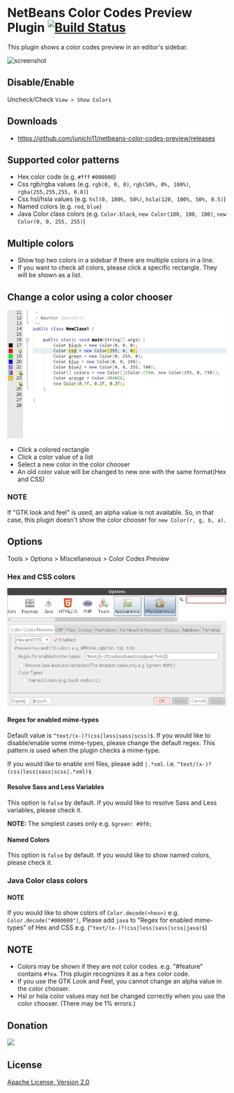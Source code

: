# NetBeans Color Codes Preview Plugin [![Build Status](https://travis-ci.org/junichi11/netbeans-color-codes-preview.svg?branch=master)](https://travis-ci.org/junichi11/netbeans-color-codes-preview)

This plugin shows a color codes preview in an editor's sidebar.

![screenshot](images/netbeans-color-codes-preview-screenshot.png)

## Disable/Enable

Uncheck/Check `View > Show Colors`

## Downloads

- https://github.com/junichi11/netbeans-color-codes-preview/releases

## Supported color patterns

- Hex color code (e.g. `#fff` `#000000`)
- Css rgb/rgba values (e.g. `rgb(0, 0, 0)`, `rgb(50%, 0%, 100%)`, `rgba(255,255,255, 0.8)`)
- Css hsl/hsla values (e.g. `hsl(0, 100%, 50%)`, `hsla(120, 100%, 50%, 0.5)`)
- Named colors (e.g. `red`, `blue`)
- Java Color class colors (e.g. `Color.black`, `new Color(100, 100, 100)`, `new Color(0, 0, 255, 255)`)

## Multiple colors

- Show top two colors in a sidebar if there are multiple colors in a line.
- If you want to check all colors, please click a specific rectangle. They will be shown as a list.

## Change a color using a color chooser

![changing-colors](images/netbeans-color-codes-preview-changing-colors.gif)

- Click a colored rectangle
- Click a color value of a list
- Select a new color in the color chooser
- An old color value will be changed to new one with the same format(Hex and CSS)

### NOTE

If "GTK look and feel" is used, an alpha value is not available. So, in that case, this plugin doesn't show the color chooser for `new Color(r, g, b, a)`.

## Options

Tools > Options > Miscellaneous > Color Codes Preview

### Hex and CSS colors

![screenshot-options](images/netbeans-color-codes-preview-options.png)

#### Regex for enabled mime-types

Default value is `^text/(x-)?(css|less|sass|scss)$`.
If you would like to disable/enable some mime-types, please change the default regex.
This pattern is used when the plugin checks a mime-type.

If you would like to enable xml files, please add `|.*xml`. i.e. `^text/(x-)?(css|less|sass|scss|.*xml)$`

#### Resolve Sass and Less Variables

This option is `false` by default. If you would like to resolve Sass and Less variables, please check it.

**NOTE:** The simplest cases only e.g. `$green: #0f0;`

#### Named Colors

This option is `false` by default. If you would like to show named colors, please check it.

### Java Color class colors

#### NOTE

If you would like to show colors of `Color.decode(<hex>)` e.g. `Color.decode("#000000")`, Please add `java` to "Regex for enabled mime-types" of Hex and CSS e.g. (`^text/(x-)?(css|less|sass|scss|java)$`)

## NOTE

- Colors may be shown if they are not color codes. e.g. "#feature" contains `#fea`. This plugin recognizes it as a hex color code.
- If you use the GTK Look and Feel, you cannot change an alpha value in the color chooser.
- Hsl or hsla color values may not be changed correctly when you use the color chooser. (There may be 1% errors.)

## Donation

<a href="https://www.patreon.com/junichi11"><img src="https://c5.patreon.com/external/logo/become_a_patron_button@2x.png" height="50"></a>

## License

[Apache License, Version 2.0](https://www.apache.org/licenses/LICENSE-2.0)
